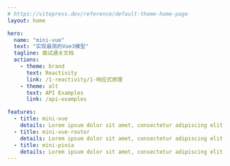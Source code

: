 ```yaml
---
# https://vitepress.dev/reference/default-theme-home-page
layout: home

hero:
  name: "mini-vue"
  text: "实现最简的Vue3模型"
  tagline: 面试通关文档
  actions:
    - theme: brand
      text: Reactivity
      link: /1-reactivity/1-响应式原理
    - theme: alt
      text: API Examples
      link: /api-examples

features:
  - title: mini-vue
    details: Lorem ipsum dolor sit amet, consectetur adipiscing elit
  - title: mini-vue-router
    details: Lorem ipsum dolor sit amet, consectetur adipiscing elit
  - title: mini-pinia
    details: Lorem ipsum dolor sit amet, consectetur adipiscing elit
---
```

